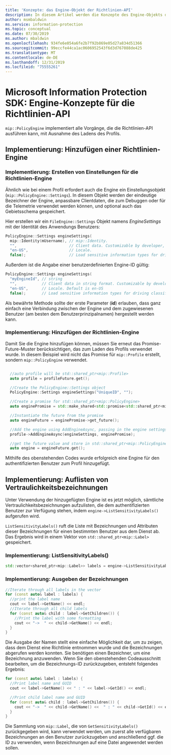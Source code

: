 ```yaml
---
title: 'Konzepte: das Engine-Objekt der Richtlinien-API'
description: In diesem Artikel werden die Konzepte des Engine-Objekts der Richtlinie erläutert, das während der Anwendungsinitialisierung erstellt wird.
author: msmbaldwin
ms.service: information-protection
ms.topic: conceptual
ms.date: 07/30/2019
ms.author: mbaldwin
ms.openlocfilehash: 934fe6e054a6fe2b7f92b869e05d27a834d51366
ms.sourcegitcommit: 99eccfe44ca1ac0606952543f6d3d767088de425
ms.translationtype: MT
ms.contentlocale: de-DE
ms.lasthandoff: 12/31/2019
ms.locfileid: "75555261"
---
```

# <a name="microsoft-information-protection-sdk---policy-api-engine-concepts"></a>Microsoft Information Protection SDK: Engine-Konzepte für die Richtlinien-API

`mip::PolicyEngine` implementiert alle Vorgänge, die die Richtlinien-API ausführen kann, mit Ausnahme des Ladens des Profils.

## <a name="implementation-add-a-policy-engine"></a>Implementierung: Hinzufügen einer Richtlinien-Engine

### <a name="implementation-create-policy-engine-settings"></a>Implementierung: Erstellen von Einstellungen für die Richtlinien-Engine

Ähnlich wie bei einem Profil erfordert auch die Engine ein Einstellungsobjekt (`mip::PolicyEngine::Settings`). In diesem Objekt werden der eindeutige Bezeichner der Engine, anpassbare Clientdaten, die zum Debuggen oder für die Telemetrie verwendet werden können, und optional auch das Gebietsschema gespeichert.

Hier erstellen wir ein `FileEngine::Settings` Objekt namens *EngineSettings* mit der Identität des Anwendungs Benutzers:

```cpp
PolicyEngine::Settings engineSettings(
  mip::Identity(mUsername), // mip::Identity.
  "",                       // Client data. Customizable by developer, stored with engine.
  "en-US",                  // Locale.
  false);                   // Load sensitive information types for driving classification.
```

Außerdem ist die Angabe einer benutzerdefinierten Engine-ID gültig:

```cpp
PolicyEngine::Settings engineSettings(
  "myEngineId", // string
  "",           // Client data in string format. Customizable by developer, stored with engine.
  "en-US",      // Locale. Default is en-US
  false);       // Load sensitive information types for driving classification. Default is false.
```

Als bewährte Methode sollte der erste Parameter (**id**) erlauben, dass ganz einfach eine Verbindung zwischen der Engine und dem zugewiesenen Benutzer (am besten dem Benutzerprinzipalnamen) hergestellt werden kann.

### <a name="implementation-add-the-policy-engine"></a>Implementierung: Hinzufügen der Richtlinien-Engine

Damit Sie die Engine hinzufügen können, müssen Sie erneut das Promise-Future-Muster berücksichtigen, das zum Laden des Profils verwendet wurde. In diesem Beispiel wird nicht das Promise für `mip::Profile` erstellt, sondern `mip::PolicyEngine` verwendet.

```cpp

  //auto profile will be std::shared_ptr<mip::Profile>
  auto profile = profileFuture.get();

  //Create the PolicyEngine::Settings object
  PolicyEngine::Settings engineSettings("UniqueID", "");

  //Create a promise for std::shared_ptr<mip::PolicyEngine>
  auto enginePromise = std::make_shared<std::promise<std::shared_ptr<mip::PolicyEngine>>>();

  //Instantiate the future from the promise
  auto engineFuture = enginePromise->get_future();

  //Add the engine using AddEngineAsync, passing in the engine settings and the promise
  profile->AddEngineAsync(engineSettings, enginePromise);

  //get the future value and store in std::shared_ptr<mip::PolicyEngine>
  auto engine = engineFuture.get();
```

Mithilfe des obenstehenden Codes wurde erfolgreich eine Engine für den authentifizierten Benutzer zum Profil hinzugefügt.

## <a name="implementation-list-sensitivity-labels"></a>Implementierung: Auflisten von Vertraulichkeitsbezeichnungen

Unter Verwendung der hinzugefügten Engine ist es jetzt möglich, sämtliche Vertraulichkeitsbezeichnungen aufzulisten, die dem authentifizierten Benutzer zur Verfügung stehen, indem `engine->ListSensitivityLabels()` aufgerufen wird.

`ListSensitivityLabels()` ruft die Liste mit Bezeichnungen und Attributen dieser Bezeichnungen für einen bestimmten Benutzer aus dem Dienst ab. Das Ergebnis wird in einem Vektor von `std::shared_ptr<mip::Label>` gespeichert.

### <a name="implementation-listsensitivitylabels"></a>Implementierung: ListSensitivityLabels()

```cpp
std::vector<shared_ptr<mip::Label>> labels = engine->ListSensitivityLabels();
```

### <a name="implementation-print-the-labels"></a>Implementierung: Ausgeben der Bezeichnungen

```cpp
//Iterate through all labels in the vector
for (const auto& label : labels) {
  //print the label name
  cout << label->GetName() << endl;
  //Iterate through all child labels
  for (const auto& child : label->GetChildren()) {
    //Print the label with some formatting
    cout << "->  " << child->GetName() << endl;
  }
}
```

Die Ausgabe der Namen stellt eine einfache Möglichkeit dar, um zu zeigen, dass dem Dienst eine Richtlinie entnommen wurde und die Bezeichnungen abgerufen werden konnten. Sie benötigen einen Bezeichner, um eine Bezeichnung anzuwenden. Wenn Sie den obenstehenden Codeausschnitt bearbeiten, um die Bezeichnungs-ID zurückzugeben, entsteht folgendes Ergebnis:

```cpp
for (const auto& label : labels) {
  //Print label name and GUID
  cout << label->GetName() << " : " << label->GetId() << endl;

  //Print child label name and GUID
  for (const auto& child : label->GetChildren()) {
    cout << "->  " << child->GetName() <<  " : " << child->GetId() << endl;
  }
}
```

Die Sammlung von `mip::Label`, die von `GetSensitivityLabels()` zurückgegeben wird, kann verwendet werden, um zuerst alle verfügbaren Bezeichnungen an den Benutzer zurückzugeben und anschließend ggf. die ID zu verwenden, wenn Bezeichnungen auf eine Datei angewendet werden sollen.
